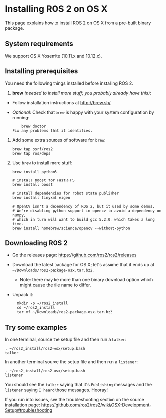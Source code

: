 # Installing ROS 2 on OS X

This page explains how to install ROS 2 on OS X from a pre-built binary package.

## System requirements

We support OS X Yosemite (10.11.x and 10.12.x).

## Installing prerequisites

You need the following things installed before installing ROS 2.

 1. **brew** *(needed to install more stuff; you probably already have this)*:
  * Follow installation instructions at http://brew.sh/
  * *Optional*: Check that `brew` is happy with your system configuration by running:

            brew doctor
        Fix any problems that it identifies.
 1. Add some extra sources of software for `brew`:

        brew tap osrf/ros2
        brew tap ros/deps
 1. Use `brew` to install more stuff:

        brew install python3

        # install boost for FastRTPS
        brew install boost

        # install dependencies for robot state publisher
        brew install tinyxml eigen

        # OpenCV isn't a dependency of ROS 2, but it used by some demos.
        # We're disabling python support in opencv to avoid a dependency on numpy,
        # which in turn will want to build gcc 5.2.0, which takes a long time.
        brew install homebrew/science/opencv --without-python

## Downloading ROS 2

- Go the releases page: https://github.com/ros2/ros2/releases
- Download the latest package for OS X; let's assume that it ends up at `~/Downloads/ros2-package-osx.tar.bz2`.
  - Note: there may be more than one binary download option which might cause the file name to differ.
- Unpack it:

        mkdir -p ~/ros2_install
        cd ~/ros2_install
        tar xf ~/Downloads/ros2-package-osx.tar.bz2

## Try some examples

In one terminal, source the setup file and then run a `talker`:

    . ~/ros2_install/ros2-osx/setup.bash
    talker
In another terminal source the setup file and then run a `listener`:

    . ~/ros2_install/ros2-osx/setup.bash
    listener
You should see the `talker` saying that it's `Publishing` messages and the `listener` saying `I heard` those messages.
Hooray!

If you run into issues, see the troubleshooting section on the source installation page: https://github.com/ros2/ros2/wiki/OSX-Development-Setup#troubleshooting